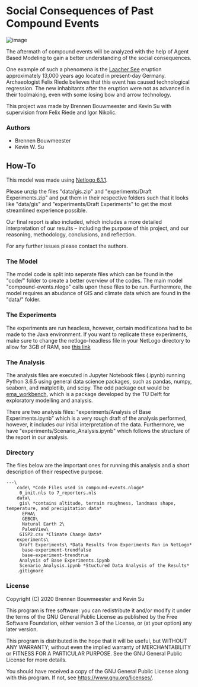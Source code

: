 # Social Consequences of Past Compound Events
![image](https://user-images.githubusercontent.com/49348667/150858847-f3b4f0d1-6270-4e96-8b38-e5ac3b73595d.png)


The aftermath of compound events will be analyzed with the help of Agent Based Modeling to gain a better understanding of the social consequences. 

One example of such a phenomena is the [Laacher See](https://en.wikipedia.org/wiki/Laacher_See) eruption approximately 13,000 years ago located in present-day Germany. Archaeologist Felix Riede believes that this event has caused technological regression. The new inhabitants after the eruption were not as advanced in their toolmaking, even with some losing bow and arrow technology. 

This project was made by Brennen Bouwmeester and Kevin Su with supervision from Felix Riede and Igor Nikolic. 

### Authors

- Brennen Bouwmeester
- Kevin W. Su

## How-To
This model was made using [Netlogo 6.1.1](http://ccl.northwestern.edu/netlogo/).

Please unzip the files "data/gis.zip" and "experiments/Draft Experiments.zip" and put them in their respective folders such that it looks like "data/gis" and "experiments/Draft Experiments" to get the most streamlined experience possible.

Our final report is also included, which includes a more detailed interpretation of our results – including the purpose of this project, and our reasoning, methodology, conclusions, and reflection.

For any further issues please contact the authors. 

### The Model
The model code is split into seperate files which can be found in the "code/" folder to create a better overview of the codes. The main model "compound-events.nlogo" calls upon these files to be run. Furthermore, the model requires an abudance of GIS and climate data which are found in the "data/" folder.

### The Experiments
The experiments are run headless, however, certain modifications had to be made to the Java environment. If you want to replicate these experiments, make sure to change the netlogo-headless file in your NetLogo directory to allow for 3GB of RAM, see [this link](https://github.com/NetLogo/NetLogo/wiki/Optimizing-NetLogo-Runs)

### The Analysis
The analysis files are executed in Jupyter Notebook files (.ipynb) running Python 3.6.5 using general data science packages, such as pandas, numpy, seaborn, and matplotlib, and scipy. The odd package out would be [ema_workbench](https://emaworkbench.readthedocs.io/en/latest/), which is a package developed by the TU Delft for exploratory modelling and analysis.

There are two analysis files: "experiments/Analysis of Base Experiments.ipynb" which is a very rough draft of the analysis performed, however, it includes our initial interpretation of the data. Furthermore, we have "experiments/Scenario_Analysis.ipynb" which follows the structure of the report in our analysis. 

### Directory

The files below are the important ones for running this analysis and a short description of their respective purpose.

```
---\
    code\ *Code Files used in compound-events.nlogo*
	 0_init.nls to 7_reporters.nls 
    data\
	 gis\ *contains altitude, terrain roughness, landmass shape, temperature, and precipitation data*
	  EPHA\
	  GEBCO\
	  Natural Earth 2\
	  PaleoView\
	 GISP2.csv *Climate Change Data*
    experiments\
	 Draft Experiments\ *Data Results from Experiments Run in NetLogo*
	  base-experiment-trendfalse
	  base-experiment-trendtrue
	 Analysis of Base Experiments.ipynb
	 Scenario_Analysis.ipynb *Stuctured Data Analysis of the Results*
    .gitignore
```
    
### License
Copyright (C) 2020  Brennen Bouwmeester and Kevin Su

This program is free software: you can redistribute it and/or modify
it under the terms of the GNU General Public License as published by
the Free Software Foundation, either version 3 of the License, or
(at your option) any later version.

This program is distributed in the hope that it will be useful,
but WITHOUT ANY WARRANTY; without even the implied warranty of
MERCHANTABILITY or FITNESS FOR A PARTICULAR PURPOSE.  See the
GNU General Public License for more details.

You should have received a copy of the GNU General Public License
along with this program.  If not, see <https://www.gnu.org/licenses/>.

